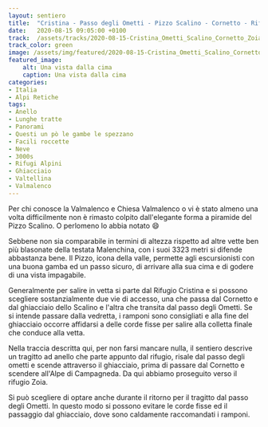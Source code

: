```yaml
---
layout: sentiero
title:  "Cristina - Passo degli Ometti - Pizzo Scalino - Cornetto - Rif. Zoia"
date:   2020-08-15 09:05:00 +0100
track:  /assets/tracks/2020-08-15-Cristina_Ometti_Scalino_Cornetto_Zoia.gpx
track_color: green
image: /assets/img/featured/2020-08-15-Cristina_Ometti_Scalino_Cornetto_Zoia.jpg
featured_image:
    alt: Una vista dalla cima
    caption: Una vista dalla cima
categories:
- Italia
- Alpi Retiche
tags:
- Anello
- Lunghe tratte  
- Panorami
- Questi un pò le gambe le spezzano
- Facili roccette
- Neve
- 3000s
- Rifugi Alpini
- Ghiacciaio
- Valtellina
- Valmalenco
---
```


Per chi conosce la Valmalenco e Chiesa Valmalenco o vi è stato almeno una volta difficilmente non è rimasto colpito dall'elegante forma a piramide del Pizzo Scalino. O perlomeno lo abbia notato :smile:

Sebbene non sia comparabile in termini di altezza rispetto ad altre vette ben più blasonate della testata Malenchina, con i suoi 3323 metri si difende abbastanza bene. Il Pizzo, icona della valle, permette agli escursionisti con una buona gamba ed un passo sicuro, di arrivare alla sua cima e di godere di una vista impagabile.

Generalmente per salire in vetta si parte dal Rifugio Cristina e si possono scegliere sostanzialmente due vie di accesso, una che passa dal Cornetto e dal ghiacciaio dello Scalino e l'altra che transita dal passo degli Ometti.
Se si intende passare dalla vedretta, i ramponi sono consigliati e alla fine del ghiacciaio occorre affidarsi a delle corde fisse per salire alla colletta finale che conduce alla vetta.

Nella traccia descritta qui, per non farsi mancare nulla, il sentiero descrive un tragitto ad anello che parte appunto dal rifugio, risale dal passo degli ometti e scende attraverso il ghiacciaio, prima di passare dal Cornetto e scendere all'Alpe di Campagneda. Da qui abbiamo proseguito verso il rifugio Zoia.

Si può scegliere di optare anche durante il ritorno per il tragitto dal passo degli Ometti. In questo modo si possono evitare le corde fisse ed il passaggio dal ghiacciaio, dove sono caldamente raccomandati i ramponi.